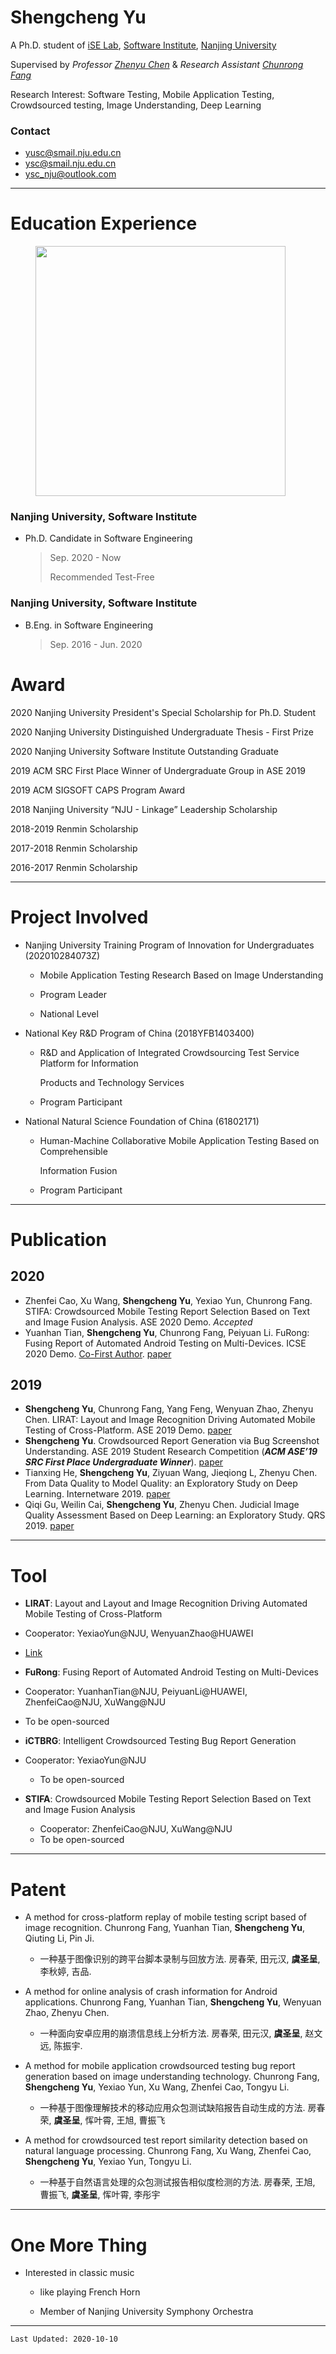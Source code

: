 # Shengcheng Yu

A Ph.D. student of [iSE Lab](http://www.iselab.cn), [Software Institute](http://software.nju.edu.cn), [Nanjing University](https://www.nju.edu.cn)

Supervised by _Professor_ [_Zhenyu Chen_](http://www.iselab.cn/faculty/ZhenyuChen) & _Research Assistant_ [_Chunrong Fang_](http://www.iselab.cn/faculty/ChunrongFang)

Research Interest: Software Testing, Mobile Application Testing, Crowdsourced testing, Image Understanding, Deep Learning

### Contact
- yusc@smail.nju.edu.cn
- ysc@smail.nju.edu.cn
- ysc_nju@outlook.com

* * *

# Education Experience

<figure>
    <img src="https://ysc-nju.oss-cn-shanghai.aliyuncs.com/PersonalWebsite/NJU.jpg" width="400">
</figure>

### Nanjing University, Software Institute

- Ph.D. Candidate in Software Engineering

	> Sep. 2020 - Now
	>
	> Recommended Test-Free

### Nanjing University, Software Institute

- B.Eng. in Software Engineering

	> Sep. 2016 - Jun. 2020

# Award

2020 Nanjing University President's Special Scholarship for Ph.D. Student

2020 Nanjing University Distinguished Undergraduate Thesis - First Prize

2020 Nanjing University Software Institute Outstanding Graduate

2019 ACM SRC First Place Winner of Undergraduate Group in ASE 2019

2019 ACM SIGSOFT CAPS Program Award

2018 Nanjing University “NJU - Linkage” Leadership Scholarship

2018-2019 Renmin Scholarship

2017-2018 Renmin Scholarship

2016-2017 Renmin Scholarship

* * *

# Project Involved

- Nanjing University Training Program of Innovation for Undergraduates (202010284073Z)

  - Mobile Application Testing Research Based on Image Understanding

  - Program Leader

  - National Level

- National Key R&D Program of China (2018YFB1403400)

  - R&D and Application of Integrated Crowdsourcing Test Service Platform for Information

    Products and Technology Services

  - Program Participant

- National Natural Science Foundation of China (61802171)

  - Human-Machine Collaborative Mobile Application Testing Based on Comprehensible

    Information Fusion

  - Program Participant

* * *

# Publication

## 2020

- Zhenfei Cao, Xu Wang, **Shengcheng Yu**, Yexiao Yun, Chunrong Fang. STIFA: Crowdsourced Mobile Testing Report Selection Based on Text and Image Fusion Analysis. ASE 2020 Demo. *Accepted*
- Yuanhan Tian, **Shengcheng Yu**, Chunrong Fang, Peiyuan Li. FuRong: Fusing Report of Automated Android Testing on Multi-Devices. ICSE 2020 Demo. <u>Co-First Author</u>. [paper](https://dl.acm.org/doi/abs/10.1145/3377812.3382138)

## 2019

- **Shengcheng Yu**, Chunrong Fang, Yang Feng, Wenyuan Zhao, Zhenyu Chen. LIRAT: Layout and Image Recognition Driving Automated Mobile Testing of Cross-Platform. ASE 2019 Demo. [paper](https://ieeexplore.ieee.org/document/8952513)
- **Shengcheng Yu**. Crowdsourced Report Generation via Bug Screenshot Understanding. ASE 2019 Student Research Competition (***ACM ASE’19 SRC First Place Undergraduate Winner***). [paper](https://ieeexplore.ieee.org/document/8952296/)
- Tianxing He, **Shengcheng Yu**, Ziyuan Wang, Jieqiong L, Zhenyu Chen. From Data Quality to Model Quality: an Exploratory Study on Deep Learning. Internetware 2019. [paper](https://dl.acm.org/doi/abs/10.1145/3361242.3361260)
- Qiqi Gu, Weilin Cai, **Shengcheng Yu**, Zhenyu Chen. Judicial Image Quality Assessment Based on Deep Learning: an Exploratory Study. QRS 2019. [paper](https://ieeexplore.ieee.org/abstract/document/8854694)

* * *

# Tool

- **LIRAT**: Layout and Layout and Image Recognition Driving Automated Mobile Testing of Cross-Platform
- Cooperator: YexiaoYun@NJU, WenyuanZhao@HUAWEI
	
- [Link](https://github.com/yushengcheng/LIRAT)
- **FuRong**: Fusing Report of Automated Android Testing on Multi-Devices
- Cooperator: YuanhanTian@NJU, PeiyuanLi@HUAWEI, ZhenfeiCao@NJU, XuWang@NJU
	
- To be open-sourced
- **iCTBRG**: Intelligent Crowdsourced Testing Bug Report Generation
- Cooperator: YexiaoYun@NJU
	- To be open-sourced
- **STIFA**: Crowdsourced Mobile Testing Report Selection Based on Text and Image Fusion Analysis
  - Cooperator: ZhenfeiCao@NJU, XuWang@NJU
  - To be open-sourced

* * *

# Patent

- A method for cross-platform replay of mobile testing script based of image recognition. Chunrong Fang, Yuanhan Tian, **Shengcheng Yu**, Qiuting Li, Pin Ji.
  - 一种基于图像识别的跨平台脚本录制与回放方法. 房春荣, 田元汉, **虞圣呈**, 李秋婷, 吉品.
- A method for online analysis of crash information for Android applications. Chunrong Fang, Yuanhan Tian, **Shengcheng Yu**, Wenyuan Zhao, Zhenyu Chen.
	
	- 一种面向安卓应用的崩溃信息线上分析方法. 房春荣, 田元汉, **虞圣呈**, 赵文远, 陈振宇.
- A method for mobile application crowdsourced testing bug report generation based on image understanding technology. Chunrong Fang, **Shengcheng Yu**, Yexiao Yun, Xu Wang, Zhenfei Cao, Tongyu Li.
  - 一种基于图像理解技术的移动应用众包测试缺陷报告自动生成的方法. 房春荣, **虞圣呈**, 恽叶霄, 王旭, 曹振⻜
- A method for crowdsourced test report similarity detection based on natural language processing. Chunrong Fang, Xu Wang, Zhenfei Cao, **Shengcheng Yu**, Yexiao Yun, Tongyu Li.
  - 一种基于自然语言处理的众包测试报告相似度检测的方法. 房春荣, 王旭, 曹振⻜, **虞圣呈**, 恽叶霄, 李彤宇

* * *

# One More Thing

- Interested in classic music

	- like playing French Horn

	- Member of Nanjing University Symphony Orchestra

* * *

```
Last Updated: 2020-10-10
```